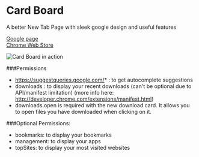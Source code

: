 Card Board
=========

A better New Tab Page with sleek google design and useful features

[Google page](https://plus.google.com/115967816314012668475/about)  
[Chrome Web Store](https://chrome.google.com/webstore/detail/card-board-new-tab-page/hilmkmopmiomkmehbhajigccnglobaap)

![Card Board in action](https://lh5.googleusercontent.com/iAKjcXap0xU3zy3z91IqbS6Qr0RfikKpimiRSefXcpR8w4pP3ZTtvS9UFrznXcLGpWdW2Kzzyg=s640-h400-e365-rw)


###Permissions
- https://suggestqueries.google.com/* : to get autocomplete suggestions
- downloads : to display your recent downloads (can't be optional due to API/manifest limitation)
(more info here: http://developer.chrome.com/extensions/manifest.html)
- downloads.open is required with the new download card. It allows you to open files you have downloaded when clicking on it.

###Optional Permissions:
- bookmarks: to display your bookmarks
- management: to display your apps
- topSites: to display your most visited websites
